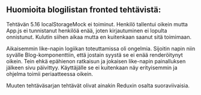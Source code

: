 ## Huomioita blogilistan fronted tehtävistä:

Tehtävän 5.16 localStorageMock ei toiminut. Henkilö tallentui oikein mutta App.js ei tunnistanut henkilöä enää, joten kirjautuminen ei lopulta onnistunut. Kulutin siihen aikaa mutta en kuitenkaan saanut sitä toimimaan.

Aikaisemmin like-napin logiikan toteuttamissa oli ongelmia. Sijoitin napin niin syvälle Blog-komponenttiin, että jostain syystä se ei enää renderöitynyt oikein. Tein ehkä epähienon ratkaisun ja jokaisen like-napin painalluksen jälkeen sivu päivittyy. Käyttäjälle se ei kuitenkaan näy erityisemmin ja ohjelma toimii periaatteessa oikein.

Muuten tehtäväsarjan tehtävät olivat ainakin Reduxin osalta suoraviivaisia.